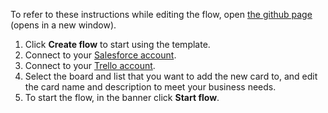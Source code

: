 To refer to these instructions while editing the flow, open [the github page](https://github.com/ot4i/app-connect-templates/blob/main/resources/markdown/Create%20a%20new%20Trello%20card%20for%20a%20new%20Salesforce%20lead_instructions.md) (opens in a new window).

1. Click **Create flow** to start using the template.
1. Connect to your [Salesforce account](https://ibm.biz/aassalesforce).  
1. Connect to your [Trello account](https://ibm.biz/aastrello).
1. Select the board and list that you want to add the new card to, and edit the card name and description to meet your business needs.
1. To start the flow, in the banner click **Start flow**.
